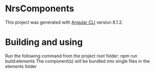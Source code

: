 # NrsComponents

This project was generated with [Angular CLI](https://github.com/angular/angular-cli) version 8.1.2.

# Building and using

Run the following command from the project root folder: npm run build:elements
The component(s) will be bundled into single files in the elements folder

